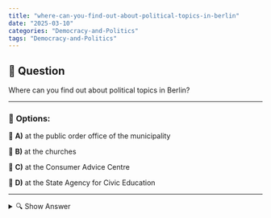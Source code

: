 ```yaml
---
title: "where-can-you-find-out-about-political-topics-in-berlin"
date: "2025-03-10"
categories: "Democracy-and-Politics"
tags: "Democracy-and-Politics"
---
```


## 📌 **Question**

Where can you find out about political topics in Berlin?



---

### 📝 **Options:**

🔘 **A)** at the public order office of the municipality

🔘 **B)** at the churches

🔘 **C)** at the Consumer Advice Centre

🔘 **D)** at the State Agency for Civic Education

---

<details>
  <summary>🔍 Show Answer</summary>

  <p>
💡  <b>Correct Answer:</b>  d
  </p>
  <p>
    📖<b>Explanation:</b>
    In Berlin, there are numerous institutions that inform citizens about political issues. While some authorities take on administrative tasks, specialized institutions offer targeted political education. Consumer advice centres tend to concentrate on consumer protection and advice. The State Agency for Civic Education, on the other hand, is specifically designed to provide comprehensive information and educational offers on political topics.

**Correct answer:** d: at the State Agency for Civic Education
  </p>
</details>
